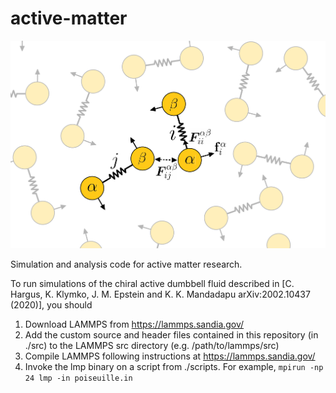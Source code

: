 # active-matter
![Chiral Active Dumbbells](images/chiral_active_dumbbells.png)

Simulation and analysis code for active matter research.

To run simulations of the chiral active dumbbell fluid described in [C. Hargus, K. Klymko, J. M. Epstein and K. K. Mandadapu arXiv:2002.10437 (2020)], you should
    
1. Download LAMMPS from https://lammps.sandia.gov/
2. Add the custom source and header files contained in this repository (in ./src) to the LAMMPS src directory (e.g. /path/to/lammps/src)
3. Compile LAMMPS following instructions at https://lammps.sandia.gov/
4. Invoke the lmp binary on a script from ./scripts. For example, `mpirun -np 24 lmp -in poiseuille.in`


